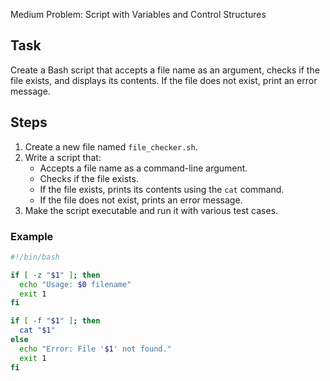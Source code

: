  Medium Problem: Script with Variables and Control Structures

## Task

Create a Bash script that accepts a file name as an argument, checks if the file exists, and displays its contents. If the file does not exist, print an error message.

## Steps

1. Create a new file named `file_checker.sh`.
2. Write a script that:
   - Accepts a file name as a command-line argument.
   - Checks if the file exists.
   - If the file exists, prints its contents using the `cat` command.
   - If the file does not exist, prints an error message.
3. Make the script executable and run it with various test cases.

### Example

```bash
#!/bin/bash

if [ -z "$1" ]; then
  echo "Usage: $0 filename"
  exit 1
fi

if [ -f "$1" ]; then
  cat "$1"
else
  echo "Error: File '$1' not found."
  exit 1
fi
```